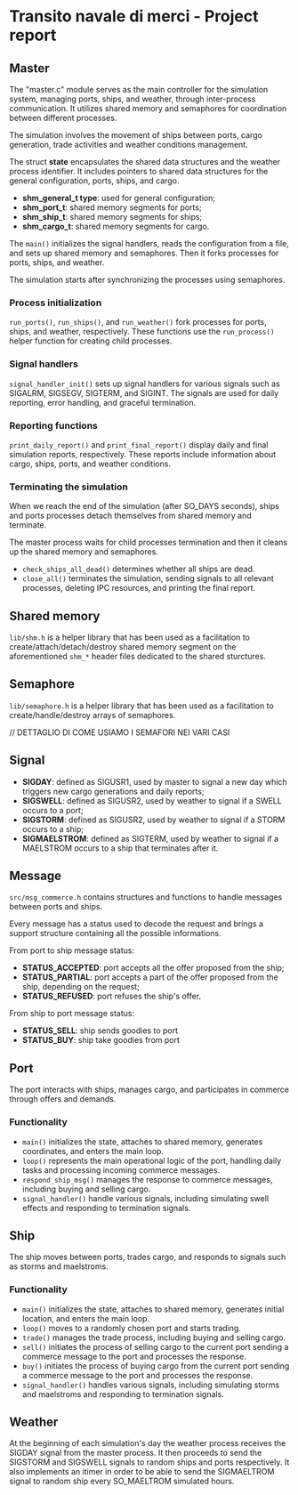 # Transito navale di merci - Project report
## Master
The "master.c" module serves as the main controller for the simulation system, managing ports, ships, and weather, 
through inter-process communication. 
It utilizes shared memory and semaphores for coordination between different processes. 

The simulation involves the movement of ships between ports, cargo generation, trade activities and weather conditions management.

The struct **state** encapsulates the shared data structures and the weather process identifier. 
It includes pointers to shared data structures for the general configuration, ports, ships, and cargo. 
- **shm_general_t type**: used for general configuration;
- **shm_port_t**: shared memory segments for ports;
- **shm_ship_t**: shared memory segments for ships;
- **shm_cargo_t**: shared memory segments for cargo.

The `main()` initializes the signal handlers, reads the configuration from a file, and sets up shared memory and 
semaphores. 
Then it forks processes for ports, ships, and weather. 

The simulation starts after synchronizing the processes using semaphores.

### Process initialization
`run_ports()`, `run_ships()`, and `run_weather()` fork processes for ports, ships, and weather, respectively. 
These functions use the `run_process()` helper function for creating child processes.

### Signal handlers
`signal_handler_init()` sets up signal handlers for various signals such as SIGALRM, SIGSEGV, SIGTERM, 
and SIGINT. 
The signals are used for daily reporting, error handling, and graceful termination.

### Reporting functions
`print_daily_report()` and `print_final_report()` display daily and final simulation reports, respectively. 
These reports include information about cargo, ships, ports, and weather conditions.

### Terminating the simulation
When we reach the end of the simulation (after SO_DAYS seconds), ships and ports processes detach themselves from shared memory and terminate.

The master process waits for child processes termination and then it cleans up the shared memory and semaphores.
- `check_ships_all_dead()` determines whether all ships are dead. 
- `close_all()` terminates the simulation, sending signals to all relevant processes, deleting IPC resources, and printing the final report.

## Shared memory
`lib/shm.h` is a helper library that has been used as a facilitation to create/attach/detach/destroy 
shared memory segment on the aforementioned `shm_*` header files dedicated to the shared sturctures.

## Semaphore
`lib/semaphore.h` is a helper library that has been used as a facilitation to create/handle/destroy arrays of semaphores.

// DETTAGLIO DI COME USIAMO I SEMAFORI NEI VARI CASI

## Signal
- **SIGDAY**: defined as SIGUSR1, used by master to signal a new day which triggers new cargo generations and daily reports;
- **SIGSWELL**: defined as SIGUSR2, used by weather to signal if a SWELL occurs to a port;
- **SIGSTORM**: defined as SIGUSR2, used by weather to signal if a STORM occurs to a ship;
- **SIGMAELSTROM**: defined as SIGTERM, used by weather to signal if a MAELSTROM occurs to a ship that terminates after it.

## Message
`src/msg_commerce.h` contains structures and functions to handle messages between ports and ships.

Every message has a status used to decode the request and brings a support structure containing all the possible informations.

From port to ship message status: 
- **STATUS_ACCEPTED**: port accepts all the offer proposed from the ship;
- **STATUS_PARTIAL**: port accepts a part of the offer proposed from the ship, depending on the request;
- **STATUS_REFUSED**: port refuses the ship's offer.

From ship to port message status:
- **STATUS_SELL**: ship sends goodies to port
- **STATUS_BUY**: ship take goodies from port

## Port
The port interacts with ships, manages cargo, and participates in commerce through offers and demands.
### Functionality
- `main()` initializes the state, attaches to shared memory, generates coordinates, and enters the main loop.
- `loop()` represents the main operational logic of the port, handling daily tasks and processing incoming commerce messages.
- `respond_ship_msg()` manages the response to commerce messages, including buying and selling cargo.
- `signal_handler()` handle various signals, including simulating swell effects and responding to termination signals.

## Ship
The ship moves between ports, trades cargo, and responds to signals such as storms and maelstroms.
### Functionality
- `main()` initializes the state, attaches to shared memory, generates initial location, and enters the main loop.
- `loop()` moves to a randomly chosen port and starts trading.
- `trade()` manages the trade process, including buying and selling cargo.
- `sell()` initiates the process of selling cargo to the current port sending a commerce message to the port and processes the response.
- `buy()` initiates the process of buying cargo from the current port sending a commerce message to the port and processes the response.
- `signal_handler()` handles various signals, including simulating storms and maelstroms and responding to termination signals.

## Weather
At the beginning of each simulation's day the weather process receives the SIGDAY signal from the master process. 
It then proceeds to send the SIGSTORM and SIGSWELL signals to random ships and ports respectively. 
It also implements an itimer in order to be able to send the SIGMAELTROM signal to random ship every SO_MAELTROM simulated hours.